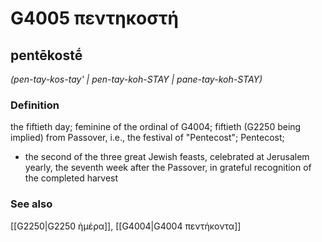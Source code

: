 # G4005 πεντηκοστή

## pentēkostḗ

_(pen-tay-kos-tay' | pen-tay-koh-STAY | pane-tay-koh-STAY)_

### Definition

the fiftieth day; feminine of the ordinal of G4004; fiftieth (G2250 being implied) from Passover, i.e., the festival of "Pentecost"; Pentecost; 

- the second of the three great Jewish feasts, celebrated at Jerusalem yearly, the seventh week after the Passover, in grateful recognition of the completed harvest

### See also

[[G2250|G2250 ἡμέρα]], [[G4004|G4004 πεντήκοντα]]
